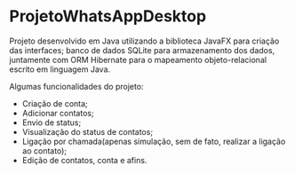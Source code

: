 # ProjetoWhatsAppDesktop
Projeto desenvolvido em Java utilizando a biblioteca JavaFX para criação das interfaces; banco de dados SQLite para armazenamento dos dados, juntamente com ORM Hibernate para o mapeamento objeto-relacional escrito em linguagem Java.

Algumas funcionalidades do projeto:

- Criação de conta;
- Adicionar contatos;
- Envio de status;
- Visualização do status de contatos;
- Ligação por chamada(apenas simulação, sem de fato, realizar a ligação ao contato);
- Edição de contatos, conta e afins.
